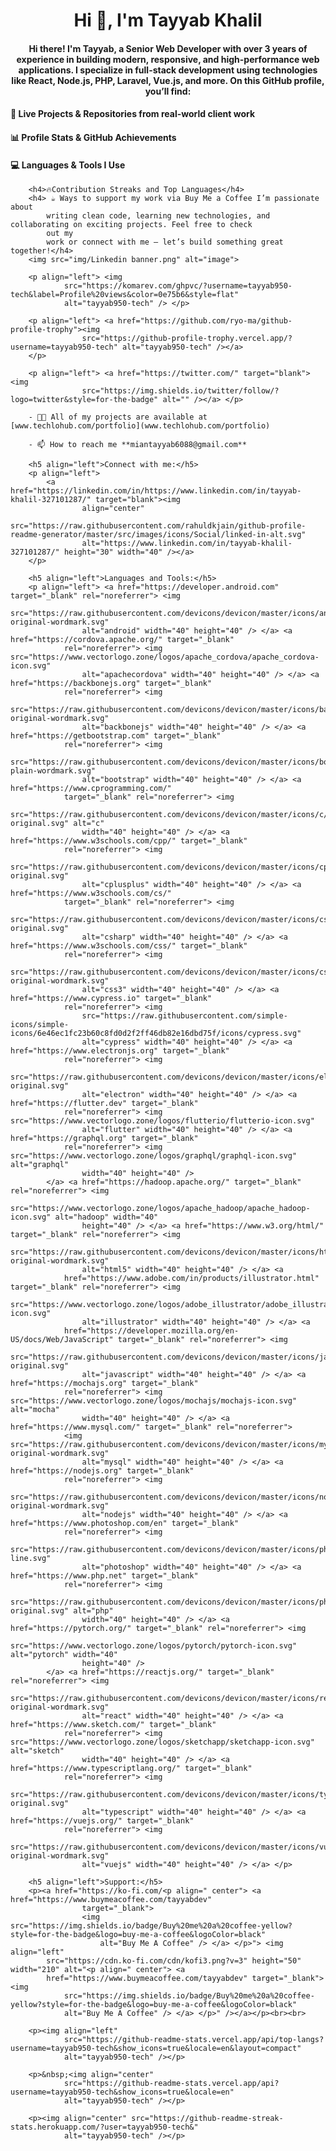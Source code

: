 <!DOCTYPE html>
<html lang="en">

<head>
    <meta charset="UTF-8">
    <meta name="viewport" content="width=device-width, initial-scale=1.0">
    <title>Document</title>
</head>

<body>
    <h1 align="center">Hi 👋, I'm Tayyab Khalil</h1>
    <h4 align="center">Hi there! I'm Tayyab, a Senior Web Developer with over 3 years of experience in building modern,
        responsive, and high-performance web applications. I specialize in full-stack development using technologies
        like React, Node.js, PHP, Laravel, Vue.js, and more. On this GitHub profile, you’ll find:
        <h4>🚀 Live Projects &
            Repositories from real-world client work</h4>
        <h4> 📊 Profile Stats & GitHub Achievements </h4>
        <h4>💻 Languages & Tools I Use </h4>

        <h4>🔥Contribution Streaks and Top Languages</h4>
        <h4> ☕ Ways to support my work via Buy Me a Coffee I’m passionate about
            writing clean code, learning new technologies, and collaborating on exciting projects. Feel free to check
            out my
            work or connect with me — let’s build something great together!</h4>
        <img src="img/Linkedin banner.png" alt="image">

        <p align="left"> <img
                src="https://komarev.com/ghpvc/?username=tayyab950-tech&label=Profile%20views&color=0e75b6&style=flat"
                alt="tayyab950-tech" /> </p>

        <p align="left"> <a href="https://github.com/ryo-ma/github-profile-trophy"><img
                    src="https://github-profile-trophy.vercel.app/?username=tayyab950-tech" alt="tayyab950-tech" /></a>
        </p>

        <p align="left"> <a href="https://twitter.com/" target="blank"><img
                    src="https://img.shields.io/twitter/follow/?logo=twitter&style=for-the-badge" alt="" /></a> </p>

        - 👨‍💻 All of my projects are available at [www.techlohub.com/portfolio](www.techlohub.com/portfolio)

        - 📫 How to reach me **miantayyab6088@gmail.com**

        <h5 align="left">Connect with me:</h5>
        <p align="left">
            <a href="https://linkedin.com/in/https://www.linkedin.com/in/tayyab-khalil-327101287/" target="blank"><img
                    align="center"
                    src="https://raw.githubusercontent.com/rahuldkjain/github-profile-readme-generator/master/src/images/icons/Social/linked-in-alt.svg"
                    alt="https://www.linkedin.com/in/tayyab-khalil-327101287/" height="30" width="40" /></a>
        </p>

        <h5 align="left">Languages and Tools:</h5>
        <p align="left"> <a href="https://developer.android.com" target="_blank" rel="noreferrer"> <img
                    src="https://raw.githubusercontent.com/devicons/devicon/master/icons/android/android-original-wordmark.svg"
                    alt="android" width="40" height="40" /> </a> <a href="https://cordova.apache.org/" target="_blank"
                rel="noreferrer"> <img src="https://www.vectorlogo.zone/logos/apache_cordova/apache_cordova-icon.svg"
                    alt="apachecordova" width="40" height="40" /> </a> <a href="https://backbonejs.org" target="_blank"
                rel="noreferrer"> <img
                    src="https://raw.githubusercontent.com/devicons/devicon/master/icons/backbonejs/backbonejs-original-wordmark.svg"
                    alt="backbonejs" width="40" height="40" /> </a> <a href="https://getbootstrap.com" target="_blank"
                rel="noreferrer"> <img
                    src="https://raw.githubusercontent.com/devicons/devicon/master/icons/bootstrap/bootstrap-plain-wordmark.svg"
                    alt="bootstrap" width="40" height="40" /> </a> <a href="https://www.cprogramming.com/"
                target="_blank" rel="noreferrer"> <img
                    src="https://raw.githubusercontent.com/devicons/devicon/master/icons/c/c-original.svg" alt="c"
                    width="40" height="40" /> </a> <a href="https://www.w3schools.com/cpp/" target="_blank"
                rel="noreferrer"> <img
                    src="https://raw.githubusercontent.com/devicons/devicon/master/icons/cplusplus/cplusplus-original.svg"
                    alt="cplusplus" width="40" height="40" /> </a> <a href="https://www.w3schools.com/cs/"
                target="_blank" rel="noreferrer"> <img
                    src="https://raw.githubusercontent.com/devicons/devicon/master/icons/csharp/csharp-original.svg"
                    alt="csharp" width="40" height="40" /> </a> <a href="https://www.w3schools.com/css/" target="_blank"
                rel="noreferrer"> <img
                    src="https://raw.githubusercontent.com/devicons/devicon/master/icons/css3/css3-original-wordmark.svg"
                    alt="css3" width="40" height="40" /> </a> <a href="https://www.cypress.io" target="_blank"
                rel="noreferrer"> <img
                    src="https://raw.githubusercontent.com/simple-icons/simple-icons/6e46ec1fc23b60c8fd0d2f2ff46db82e16dbd75f/icons/cypress.svg"
                    alt="cypress" width="40" height="40" /> </a> <a href="https://www.electronjs.org" target="_blank"
                rel="noreferrer"> <img
                    src="https://raw.githubusercontent.com/devicons/devicon/master/icons/electron/electron-original.svg"
                    alt="electron" width="40" height="40" /> </a> <a href="https://flutter.dev" target="_blank"
                rel="noreferrer"> <img src="https://www.vectorlogo.zone/logos/flutterio/flutterio-icon.svg"
                    alt="flutter" width="40" height="40" /> </a> <a href="https://graphql.org" target="_blank"
                rel="noreferrer"> <img src="https://www.vectorlogo.zone/logos/graphql/graphql-icon.svg" alt="graphql"
                    width="40" height="40" />
            </a> <a href="https://hadoop.apache.org/" target="_blank" rel="noreferrer"> <img
                    src="https://www.vectorlogo.zone/logos/apache_hadoop/apache_hadoop-icon.svg" alt="hadoop" width="40"
                    height="40" /> </a> <a href="https://www.w3.org/html/" target="_blank" rel="noreferrer"> <img
                    src="https://raw.githubusercontent.com/devicons/devicon/master/icons/html5/html5-original-wordmark.svg"
                    alt="html5" width="40" height="40" /> </a> <a
                href="https://www.adobe.com/in/products/illustrator.html" target="_blank" rel="noreferrer"> <img
                    src="https://www.vectorlogo.zone/logos/adobe_illustrator/adobe_illustrator-icon.svg"
                    alt="illustrator" width="40" height="40" /> </a> <a
                href="https://developer.mozilla.org/en-US/docs/Web/JavaScript" target="_blank" rel="noreferrer"> <img
                    src="https://raw.githubusercontent.com/devicons/devicon/master/icons/javascript/javascript-original.svg"
                    alt="javascript" width="40" height="40" /> </a> <a href="https://mochajs.org" target="_blank"
                rel="noreferrer"> <img src="https://www.vectorlogo.zone/logos/mochajs/mochajs-icon.svg" alt="mocha"
                    width="40" height="40" /> </a> <a href="https://www.mysql.com/" target="_blank" rel="noreferrer">
                <img src="https://raw.githubusercontent.com/devicons/devicon/master/icons/mysql/mysql-original-wordmark.svg"
                    alt="mysql" width="40" height="40" /> </a> <a href="https://nodejs.org" target="_blank"
                rel="noreferrer"> <img
                    src="https://raw.githubusercontent.com/devicons/devicon/master/icons/nodejs/nodejs-original-wordmark.svg"
                    alt="nodejs" width="40" height="40" /> </a> <a href="https://www.photoshop.com/en" target="_blank"
                rel="noreferrer"> <img
                    src="https://raw.githubusercontent.com/devicons/devicon/master/icons/photoshop/photoshop-line.svg"
                    alt="photoshop" width="40" height="40" /> </a> <a href="https://www.php.net" target="_blank"
                rel="noreferrer"> <img
                    src="https://raw.githubusercontent.com/devicons/devicon/master/icons/php/php-original.svg" alt="php"
                    width="40" height="40" /> </a> <a href="https://pytorch.org/" target="_blank" rel="noreferrer"> <img
                    src="https://www.vectorlogo.zone/logos/pytorch/pytorch-icon.svg" alt="pytorch" width="40"
                    height="40" />
            </a> <a href="https://reactjs.org/" target="_blank" rel="noreferrer"> <img
                    src="https://raw.githubusercontent.com/devicons/devicon/master/icons/react/react-original-wordmark.svg"
                    alt="react" width="40" height="40" /> </a> <a href="https://www.sketch.com/" target="_blank"
                rel="noreferrer"> <img src="https://www.vectorlogo.zone/logos/sketchapp/sketchapp-icon.svg" alt="sketch"
                    width="40" height="40" /> </a> <a href="https://www.typescriptlang.org/" target="_blank"
                rel="noreferrer"> <img
                    src="https://raw.githubusercontent.com/devicons/devicon/master/icons/typescript/typescript-original.svg"
                    alt="typescript" width="40" height="40" /> </a> <a href="https://vuejs.org/" target="_blank"
                rel="noreferrer"> <img
                    src="https://raw.githubusercontent.com/devicons/devicon/master/icons/vuejs/vuejs-original-wordmark.svg"
                    alt="vuejs" width="40" height="40" /> </a> </p>

        <h5 align="left">Support:</h5>
        <p><a href="https://ko-fi.com/<p align=" center"> <a href="https://www.buymeacoffee.com/tayyabdev"
                    target="_blank">
                    <img src="https://img.shields.io/badge/Buy%20me%20a%20coffee-yellow?style=for-the-badge&logo=buy-me-a-coffee&logoColor=black"
                        alt="Buy Me A Coffee" /> </a> </p>"> <img align="left"
            src="https://cdn.ko-fi.com/cdn/kofi3.png?v=3" height="50" width="210" alt="<p align=" center"> <a
            href="https://www.buymeacoffee.com/tayyabdev" target="_blank"> <img
                src="https://img.shields.io/badge/Buy%20me%20a%20coffee-yellow?style=for-the-badge&logo=buy-me-a-coffee&logoColor=black"
                alt="Buy Me A Coffee" /> </a> </p>" /></a></p><br><br>

        <p><img align="left"
                src="https://github-readme-stats.vercel.app/api/top-langs?username=tayyab950-tech&show_icons=true&locale=en&layout=compact"
                alt="tayyab950-tech" /></p>

        <p>&nbsp;<img align="center"
                src="https://github-readme-stats.vercel.app/api?username=tayyab950-tech&show_icons=true&locale=en"
                alt="tayyab950-tech" /></p>

        <p><img align="center" src="https://github-readme-streak-stats.herokuapp.com/?user=tayyab950-tech&"
                alt="tayyab950-tech" /></p>

</body>

</html>
